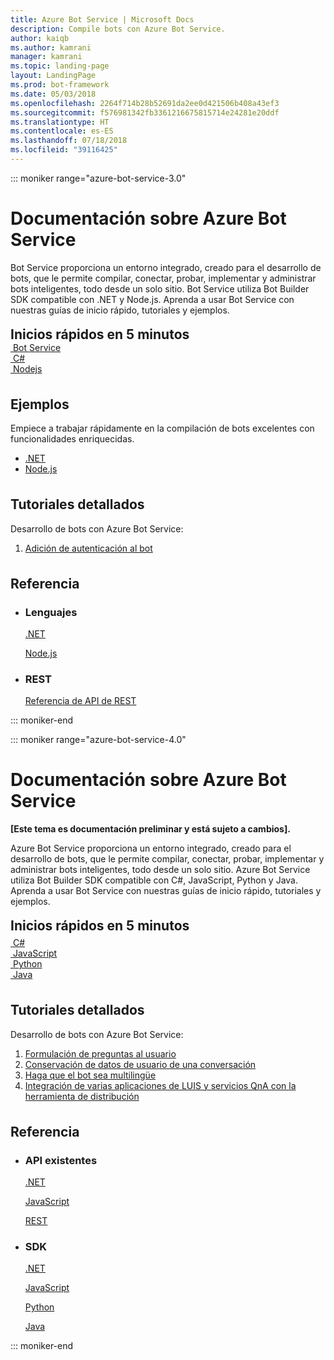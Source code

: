 ```yaml
---
title: Azure Bot Service | Microsoft Docs
description: Compile bots con Azure Bot Service.
author: kaiqb
ms.author: kamrani
manager: kamrani
ms.topic: landing-page
layout: LandingPage
ms.prod: bot-framework
ms.date: 05/03/2018
ms.openlocfilehash: 2264f714b28b52691da2ee0d421506b408a43ef3
ms.sourcegitcommit: f576981342fb3361216675815714e24281e20ddf
ms.translationtype: HT
ms.contentlocale: es-ES
ms.lasthandoff: 07/18/2018
ms.locfileid: "39116425"
---
```

::: moniker range="azure-bot-service-3.0"

<div class="content">
    <h1>Documentación sobre Azure Bot Service</h1>
    <div class="intro" style="min-width: 200px">
        <p>Bot Service proporciona un entorno integrado, creado para el desarrollo de bots, que le permite compilar, conectar, probar, implementar y administrar bots inteligentes, todo desde un solo sitio. Bot Service utiliza Bot Builder SDK compatible con .NET y Node.js. Aprenda a usar Bot Service con nuestras guías de inicio rápido, tutoriales y ejemplos.</p>
    </div>
<h2 style="margin-top: 18px; margin-bottom: 0px;">Inicios rápidos en 5 minutos</h2>
<div class="ico48Case">
    <div class="ico48Link">
        <a href="/bot-framework/bot-service-quickstart">
            <img src="media/index/logo_bot.svg" alt="">
            <span>Bot Service</span>
        </a>
    </div>
    <div class="ico48Link">
        <a href="/bot-framework/dotnet/bot-builder-dotnet-quickstart">
            <img src="media/index/logo_csharp.svg" alt="">
            <span>C&#35;</span>
        </a>
    </div>
    <div class="ico48Link">
        <a href="/bot-framework/nodejs/bot-builder-nodejs-quickstart">
            <img src="media/index/logo_nodejs.svg" alt="">
            <span>Nodejs</span>
        </a>
    </div>
</div>
 
<h2 style="margin-top: 36px">Ejemplos</h2>
<p>Empiece a trabajar rápidamente en la compilación de bots excelentes con funcionalidades enriquecidas.</p>
<ul>
    <li><a href="/bot-framework/dotnet/bot-builder-dotnet-samples">.NET</a></li>
    <li><a href="/bot-framework/nodejs/bot-builder-nodejs-samples">Node.js</a></li>
</ul>
<h2 style="margin-top: 36px">Tutoriales detallados</h2>
<p>Desarrollo de bots con Azure Bot Service:</p>
<ol>
    <li><a href="/bot-framework/bot-builder-tutorial-authentication">Adición de autenticación al bot</a></li>
</ol>
<h2 style="margin-top: 36px">Referencia</h2>
<ul class="panelContent cardsD">
    <li>
        <div class="cardSize">
            <div class="cardPadding">
                <div class="card">
                    <div class="cardText">
                        <h3>Lenguajes</h3>
                        <p><a href="/dotnet/api/?view=botbuilder-3.12.2.4">.NET</a></p>
                        <p><a href="https://docs.botframework.com/en-us/node/builder/chat-reference/modules/_botbuilder_d_.html">Node.js</a></p>
                    </div>
                </div>
            </div>
        </div>
    </li>
    <li>
        <div class="cardSize">
            <div class="cardPadding">
                <div class="card">
                    <div class="cardText">
                        <h3>REST</h3>
                        <p><a href="/Bot-Framework/rest-api/bot-framework-rest-connector-api-reference">Referencia de API de REST</a></p>
                    </div>
                </div>
            </div>
        </div>
    </li>
</ul>
</div>


::: moniker-end

::: moniker range="azure-bot-service-4.0"

<div class="content">
    <h1>Documentación sobre Azure Bot Service</h1>
    <div class="intro" style="min-width: 200px">
        <p><b> [Este tema es documentación preliminar y está sujeto a cambios]. </b></p>
        <p>Azure Bot Service proporciona un entorno integrado, creado para el desarrollo de bots, que le permite compilar, conectar, probar, implementar y administrar bots inteligentes, todo desde un solo sitio. Azure Bot Service utiliza Bot Builder SDK compatible con C#, JavaScript, Python y Java. Aprenda a usar Bot Service con nuestras guías de inicio rápido, tutoriales y ejemplos.
</p>
</div>

<h2 style="margin-top: 18px; margin-bottom: 0px;">Inicios rápidos en 5 minutos</h2>
<p style="margin-top: 6px; margin-bottom: 6px;"></p>
<div class="ico48Case">
    <div class="ico48Link">
        <a href="/bot-framework/dotnet/bot-builder-dotnet-sdk-quickstart">
            <img src="v4sdk/media/logo_csharp.svg" alt="">
            <span>C&#35;</span>
        </a>
    </div>
    <div class="ico48Link">
        <a href="/bot-framework/javascript/bot-builder-javascript-quickstart">
            <img src="v4sdk/media/logo_js.svg" alt="">
            <span>JavaScript</span>
        </a>
    </div>
    <div class="ico48Link">
        <a href="/bot-framework/python/bot-builder-python-quickstart">
            <img src="v4sdk/media/logo_python.svg" alt="">
            <span>Python</span>
        </a>
    </div>
    <div class="ico48Link">
        <a href="/bot-framework/java/bot-builder-java-quickstart">
            <img src="v4sdk/media/logo_java.svg" alt="">
            <span>Java</span>
        </a>
    </div>
</div>
 
<h2 style="margin-top: 36px">Tutoriales detallados</h2>
<p>Desarrollo de bots con Azure Bot Service:</p>
<ol>
    <li><a href="/bot-framework/bot-builder-tutorial-waterfall">Formulación de preguntas al usuario</a></li>
    <li><a href="/bot-framework/bot-builder-tutorial-persist-user-inputs">Conservación de datos de usuario de una conversación</a></li>
    <li><a href="/bot-framework/bot-builder-howto-translation">Haga que el bot sea multilingüe</a></li>
    <li><a href="/bot-framework/bot-builder-tutorial-dispatch">Integración de varias aplicaciones de LUIS y servicios QnA con la herramienta de distribución</a></li>
</ol>

<h2 style="margin-top: 36px">Referencia</h2>
<ul class="panelContent cardsD">
    <li>
        <div class="cardSize">
            <div class="cardPadding">
                <div class="card">
                    <div class="cardText">
                        <h3>API existentes</h3>
                        <p><a href="https://aka.ms/dotnetsdk4">.NET</a></p>
                        <p><a href="https://aka.ms/jssdk4">JavaScript</a></p>
                        <p><a href="/bot-framework/rest-api/bot-framework-rest-connector-api-reference">REST</a></p>
                    </div>
                </div>
            </div>
        </div>
    </li>
    <li>
        <div class="cardSize">
            <div class="cardPadding">
                <div class="card">
                    <div class="cardText">
                        <h3>SDK</h3>
                        <p><a href="https://github.com/Microsoft/botbuilder-dotnet">.NET</a></p>
                        <p><a href="https://github.com/Microsoft/botbuilder-js">JavaScript</a></p>
                        <p><a href="https://github.com/Microsoft/botbuilder-python">Python</a></p>
                        <p><a href="https://github.com/Microsoft/botbuilder-java">Java</a></p>
                    </div>
                </div>
            </div>
        </div>
    </li>
</ul>
</div>

::: moniker-end
